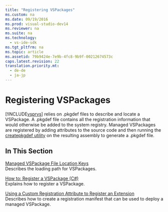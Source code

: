 ```yaml
---
title: "Registering VSPackages"
ms.custom: na
ms.date: 09/19/2016
ms.prod: visual-studio-dev14
ms.reviewer: na
ms.suite: na
ms.technology: 
  - vs-ide-sdk
ms.tgt_pltfrm: na
ms.topic: article
ms.assetid: 79b9424e-7e9b-4fc8-9b9f-00212674573c
caps.latest.revision: 22
translation.priority.mt: 
  - de-de
  - ja-jp
---
```

# Registering VSPackages
[!INCLUDE[vsprvs](../vs140/includes/vsprvs_md.md)] relies on .pkgdef files to describe and locate a VSPackage. A .pkgdef file contains all the registration information that would otherwise be added to the system registry. Managed VSPackages are registered by adding attributes to the source code and then running the [createpkgdef utility](../vs140/CreatePkgDef-Utility.md) on the resulting assembly to generate a .pkgdef file.  
  
## In This Section  
 [Managed VSPackage File Location Keys](../vs140/Specifying-VSPackage-File-Location-to-the-VS-Shell.md)  
 Describes the loading path for VSPackages.  
  
 [How to: Register a VSPackage (C#)](../vs140/Registering-and-Unregistering-VSPackages.md)  
 Explains how to register a VSPackage.  
  
 [Using a Custom Registration Attribute to Register an Extension](../vs140/Using-a-Custom-Registration-Attribute-to-Register-an-Extension.md)  
 Describes how to create a registration manifest that can be used to deploy a managed VSPackage.
